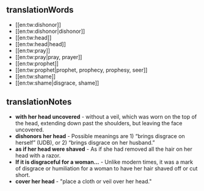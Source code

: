 ## translationWords

* [[en:tw:dishonor]]
* [[en:tw:dishonor|dishonor]]
* [[en:tw:head]]
* [[en:tw:head|head]]
* [[en:tw:pray]]
* [[en:tw:pray|pray, prayer]]
* [[en:tw:prophet]]
* [[en:tw:prophet|prophet, prophecy, prophesy, seer]]
* [[en:tw:shame]]
* [[en:tw:shame|disgrace, shame]]

## translationNotes

* **with her head uncovered** - without a veil, which was worn on the top of the head, extending down past the shoulders, but leaving the face uncovered.
* **dishonors her head** - Possible meanings are 1) “brings disgrace on herself” (UDB), or 2) “brings disgrace on her husband.”
* **as if her head were shaved** - As if she had removed all the hair on her head with a razor.
* **If it is disgraceful for a woman...** - Unlike modern times, it was a mark of disgrace or humiliation for a woman to have her hair shaved off or cut short.
* **cover her head** - "place a cloth or veil over her head."
